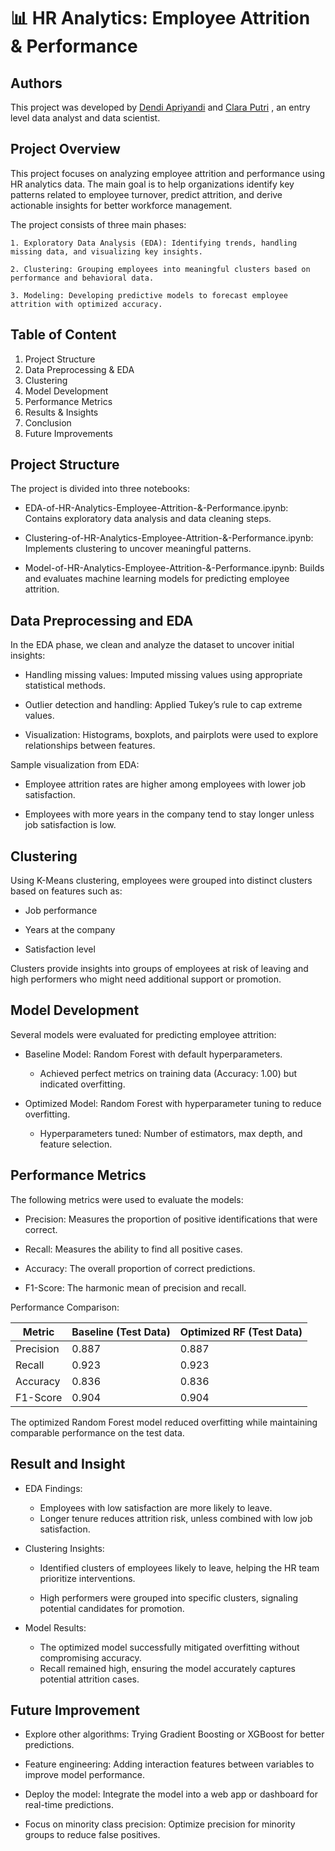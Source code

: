 
# 📊 HR Analytics: Employee Attrition & Performance


## Authors

This project was developed by [Dendi Apriyandi](https://www.linkedin.com/in/dendiapriyandi) and [Clara Putri](https://www.linkedin.com/in/clara-putri-herlin) , an entry level data analyst and data scientist.
## Project Overview

This project focuses on analyzing employee attrition and performance using HR analytics data. The main goal is to help organizations identify key patterns related to employee turnover, predict attrition, and derive actionable insights for better workforce management.

The project consists of three main phases:

    1. Exploratory Data Analysis (EDA): Identifying trends, handling missing data, and visualizing key insights.

    2. Clustering: Grouping employees into meaningful clusters based on performance and behavioral data.

    3. Modeling: Developing predictive models to forecast employee attrition with optimized accuracy.
## Table of Content

1. Project Structure
2. Data Preprocessing & EDA
3. Clustering
4. Model Development
5. Performance Metrics
6. Results & Insights
7. Conclusion
8. Future Improvements
## Project Structure

The project is divided into three notebooks:

- EDA-of-HR-Analytics-Employee-Attrition-&-Performance.ipynb: Contains exploratory data analysis and data cleaning steps.

- Clustering-of-HR-Analytics-Employee-Attrition-&-Performance.ipynb: Implements clustering to uncover meaningful patterns.

- Model-of-HR-Analytics-Employee-Attrition-&-Performance.ipynb: Builds and evaluates machine learning models for predicting employee attrition.
## Data Preprocessing and EDA

In the EDA phase, we clean and analyze the dataset to uncover initial insights:

- Handling missing values: Imputed missing values using appropriate statistical methods.

- Outlier detection and handling: Applied Tukey’s rule to cap extreme values.

- Visualization: Histograms, boxplots, and pairplots were used to explore relationships between features.


Sample visualization from EDA:

- Employee attrition rates are higher among employees with lower job satisfaction.

- Employees with more years in the company tend to stay longer unless job satisfaction is low.
## Clustering

Using K-Means clustering, employees were grouped into distinct clusters based on features such as:

- Job performance

- Years at the company

- Satisfaction level

Clusters provide insights into groups of employees at risk of leaving and high performers who might need additional support or promotion.
## Model Development

Several models were evaluated for predicting employee attrition:

- Baseline Model: Random Forest with default hyperparameters.

    - Achieved perfect metrics on training data (Accuracy: 1.00) but indicated overfitting.

- Optimized Model: Random Forest with hyperparameter tuning to reduce overfitting.

    - Hyperparameters tuned: Number of estimators, max depth, and feature selection.
## Performance Metrics

The following metrics were used to evaluate the models:

- Precision: Measures the proportion of positive identifications that were correct.

- Recall: Measures the ability to find all positive cases.

- Accuracy: The overall proportion of correct predictions.

- F1-Score: The harmonic mean of precision and recall.

Performance Comparison:

| **Metric**     | **Baseline (Test Data)** | **Optimized RF (Test Data)** |
|----------------|--------------------------|------------------------------|
| Precision      | 0.887                    | 0.887                        |
| Recall         | 0.923                    | 0.923                        |
| Accuracy       | 0.836                    | 0.836                        |
| F1-Score       | 0.904                    | 0.904                        |

The optimized Random Forest model reduced overfitting while maintaining comparable performance on the test data.
## Result and Insight

- EDA Findings:

    - Employees with low satisfaction are more likely to leave.
    - Longer tenure reduces attrition risk, unless combined with low job satisfaction.
    

- Clustering Insights:

    - Identified clusters of employees likely to leave, helping the HR team prioritize interventions.

    - High performers were grouped into specific clusters, signaling potential candidates for promotion.

- Model Results:

    - The optimized model successfully mitigated overfitting without compromising accuracy.
    - Recall remained high, ensuring the model accurately captures potential attrition cases.
## Future Improvement

- Explore other algorithms: Trying Gradient Boosting or XGBoost for better predictions.

- Feature engineering: Adding interaction features between variables to improve model performance.

- Deploy the model: Integrate the model into a web app or dashboard for real-time predictions.

- Focus on minority class precision: Optimize precision for minority groups to reduce false positives.